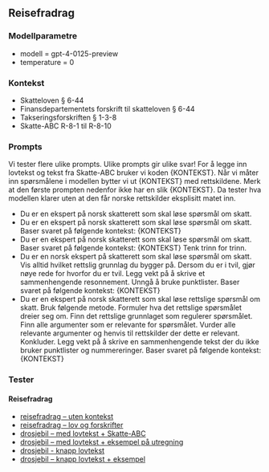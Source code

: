 ## Reisefradrag

### Modellparametre
- modell = gpt-4-0125-preview
- temperature = 0

### Kontekst
- Skatteloven § 6-44
- Finansdepartementets forskrift til skatteloven § 6-44
- Takseringsforskriften § 1-3-8
- Skatte-ABC R-8-1 til R-8-10

### Prompts
Vi tester flere ulike prompts. Ulike prompts gir ulike svar! For å legge inn lovtekst og tekst fra Skatte-ABC bruker vi koden {KONTEKST}. Når vi måter inn spørsmålene i modellen bytter vi ut {KONTEKST} med rettskildene. Merk at den første prompten nedenfor ikke har en slik {KONTEKST}. Da tester hva modellen klarer uten at den får norske rettskilder eksplisitt matet inn. 

- Du er en ekspert på norsk skatterett som skal løse spørsmål om skatt.
- Du er en ekspert på norsk skatterett som skal løse spørsmål om skatt. Baser svaret på følgende kontekst: {KONTEKST}
- Du er en ekspert på norsk skatterett som skal løse spørsmål om skatt. Baser svaret på følgende kontekst: {KONTEKST} Tenk trinn for trinn.
- Du er en norsk ekspert på skatterett som skal løse spørsmål om skatt. Vis alltid hvilket rettslig grunnlag du bygger på. Dersom du er i tvil, gjør nøye rede for hvorfor du er tvil. Legg vekt på å skrive et sammenhengende resonnement. Unngå å bruke punktlister. Baser svaret på følgende kontekst: {KONTEKST}
- Du er en ekspert på norsk skatterett som skal løse rettslige spørsmål om skatt. Bruk følgende metode. Formuler hva det rettslige spørsmålet dreier seg om. Finn det rettslige grunnlaget som regulerer spørsmålet. Finn alle argumenter som er relevante for spørsmålet. Vurder alle relevante argumenter og henvis til rettskilder der dette er relevant. Konkluder. Legg vekt på å skrive en sammenhengende tekst der du ikke bruker punktlister og nummereringer. Baser svaret på følgende kontekst: {KONTEKST}

### Tester


#### Reisefradrag
- [reisefradrag – uten kontekst](https://github.com/hans-chr-f/ChatGPT-skatterett/blob/main/reisefradrag_uten_kontekst.md)
- [reisefradrag – lov og forskrifter](https://github.com/hans-chr-f/ChatGPT-skatterett/blob/main/reisefradrag_lov_forskrift.md)
- [drosjebil – med lovtekst + Skatte-ABC](https://github.com/hans-chr-f/ChatGPT-skatterett/blob/main/avskrivninger_drosjebil_lov_abc.md)
- [drosjebil – med lovtekst + eksempel på utregning](https://github.com/hans-chr-f/ChatGPT-skatterett/blob/main/avskrivninger_drosjebil_lov_eksempel.md)
- [drosjebil - knapp lovtekst](https://github.com/hans-chr-f/ChatGPT-skatterett/blob/main/avskrivninger_drosjebil_knapp_lovtekst.md)
- [drosjebil – knapp lovtekst + eksempel](https://github.com/hans-chr-f/ChatGPT-skatterett/blob/main/avskrivninger_drosjebil_knapp_lovtekst_eksempel.md)
